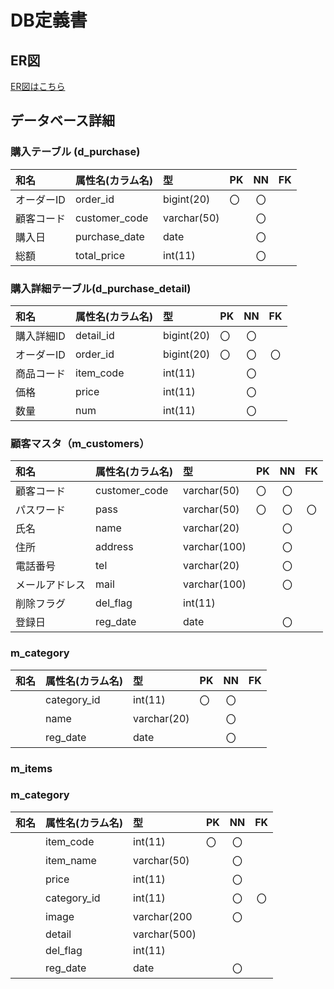 # DB定義書
## ER図
[ER図はこちら](https://github.com/Aso2001195/2021sys-design/blob/main/DB/ER.md　"ER図はこちら")

## データベース詳細
### 購入テーブル (d_purchase)
|和名|属性名(カラム名)|型|PK|NN|FK|
|:---|:---|:---|:---|:---:|:---:|
|オーダーID|order_id|bigint(20)|〇|〇||
|顧客コード|customer_code|varchar(50)||〇||
|購入日|purchase_date|date||〇||
|総額|total_price|int(11)||〇||

### 購入詳細テーブル(d_purchase_detail)
|和名|属性名(カラム名)|型|PK|NN|FK|
|:---|:---|:---|:---|:---:|:---:|
|購入詳細ID|detail_id|bigint(20)|〇|〇||
|オーダーID|order_id|bigint(20)|〇|〇|〇|
|商品コード|item_code|int(11)||〇||
|価格|price|int(11)||〇||
|数量|num|int(11)||〇||

### 顧客マスタ（m_customers）
|和名|属性名(カラム名)|型|PK|NN|FK|
|:---|:---|:---|:---|:---:|:---:|
|顧客コード|customer_code|varchar(50)|〇|〇||
|パスワード|pass|varchar(50)|〇|〇|〇|
|氏名|name|varchar(20)||〇||
|住所|address|varchar(100)||〇||
|電話番号|tel|varchar(20)||〇||
|メールアドレス|mail|varchar(100)||〇||
|削除フラグ|del_flag|int(11)||||
|登録日|reg_date|date||〇||

### m_category
|和名|属性名(カラム名)|型|PK|NN|FK|
|:---|:---|:---|:---|:---:|:---:|
||category_id|int(11)|〇|〇||
||name|varchar(20)||〇||
||reg_date|date||〇||

### m_items
### m_category
|和名|属性名(カラム名)|型|PK|NN|FK|
|:---|:---|:---|:---|:---:|:---:|
||item_code|int(11)|〇|〇||
||item_name|varchar(50)||〇||
||price|int(11)||〇||
||category_id|int(11)||〇|〇|
||image|varchar(200||〇||
||detail|varchar(500)||||
||del_flag|int(11)||||
||reg_date|date||〇||
